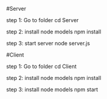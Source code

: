 #Server

step 1: Go to folder
cd Server

step 2: install node models
npm install

step 3: start server 
node server.js

#Client 

step 1: Go to folder
cd Client

step 2: install node models
npm install

step 3: install node models
npm start

